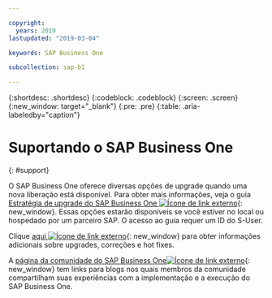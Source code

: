 ```yaml
---

copyright:
  years: 2019
lastupdated: "2019-03-04"

keywords: SAP Business One

subcollection: sap-b1

---
```


{:shortdesc: .shortdesc}
{:codeblock: .codeblock}
{:screen: .screen}
{:new_window: target="_blank"}
{:pre: .pre}
{:table: .aria-labeledby="caption"}

# Suportando o SAP Business One
{: #support}

O SAP Business One oferece diversas opções de upgrade quando uma nova liberação está disponível. Para obter mais informações, veja o guia [Estratégia de upgrade do SAP Business One ![Ícone de link externo](../../icons/launch-glyph.svg "Ícone de link externo")](https://help.sap.com/http.svc/rc/011000358700001396142012e/9.3/en-US/B1_Upgrade_Strategy.pdf){: new_window}. Essas opções estarão disponíveis se você estiver no local ou hospedado por um parceiro SAP. O acesso ao guia requer um ID do S-User.

Clique [aqui ![Ícone de link externo](../../icons/launch-glyph.svg "Ícone de link externo")](https://support.sap.com/en/offerings-programs/support-small-medium-enterprises/business-one/upgrades-patches.html){: new_window} para obter informações adicionais sobre upgrades, correções
e hot fixes.

A [página da comunidade do SAP
Business One![Ícone de link externo](../../icons/launch-glyph.svg "Ícone de link externo")](https://www.sap.com/products/business-one/community.html){: new_window} tem links para blogs nos quais membros da comunidade compartilham suas experiências com a implementação e a execução do SAP Business One.
